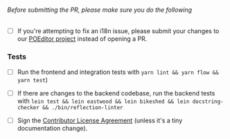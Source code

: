 

###### Before submitting the PR, please make sure you do the following
- [ ] If you're attempting to fix an i18n issue, please submit your changes to our [POEditor project](https://poeditor.com/join/project/ynjQmwSsGh) instead of opening a PR.
### Tests
-  [ ] Run the frontend and integration tests with  `yarn lint && yarn flow && yarn test`)
-  [ ] If there are changes to the backend codebase, run the backend tests with `lein test && lein eastwood && lein bikeshed && lein docstring-checker && ./bin/reflection-linter`

-  [ ] Sign the [Contributor License Agreement](https://docs.google.com/a/metabase.com/forms/d/1oV38o7b9ONFSwuzwmERRMi9SYrhYeOrkbmNaq9pOJ_E/viewform)
(unless it's a tiny documentation change).
